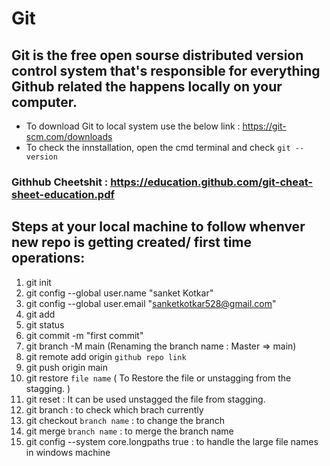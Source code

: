 # Git

## Git is the free open sourse distributed version control system that's responsible for everything Github related the happens locally on your computer.

  - To download Git to local system use the below link : https://git-scm.com/downloads
  - To check the innstallation, open the cmd terminal and check `git --version`

### Githhub Cheetshit : https://education.github.com/git-cheat-sheet-education.pdf

## Steps at your local machine to follow whenver new repo is getting created/ first time operations:
1. git init
2. git config --global user.name "sanket Kotkar"
3. git config --global user.email "sanketkotkar528@gmail.com"
4. git add
5. git status
6. git commit -m "first commit"
7. git branch -M main (Renaming the branch name : Master => main)
8. git remote add origin `github repo link`
9. git push origin main
10. git restore `file name` ( To Restore the file or unstagging from the stagging. ) 
11. git reset : It can be used unstagged the file from stagging.
12. git branch : to check which  brach currently
13. git checkout  `branch name` : to change the branch
14. git merge `branch name` : to merge the branch name
15. git config --system core.longpaths true : to handle the large file names in windows machine

